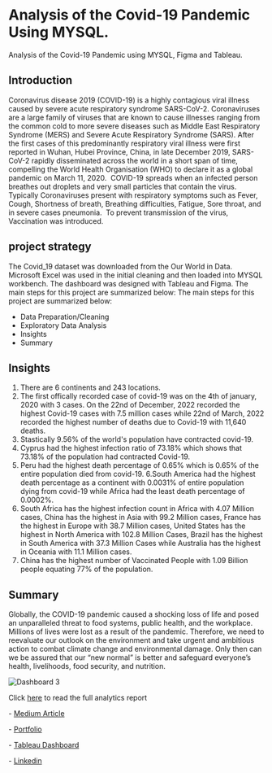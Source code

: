 # Analysis of the Covid-19 Pandemic Using MYSQL.
Analysis of the Covid-19 Pandemic using MYSQL, Figma and Tableau. 

## Introduction
Coronavirus disease 2019 (COVID-19) is a highly contagious viral illness caused by severe acute respiratory syndrome SARS-CoV-2.
Coronaviruses are a large family of viruses that are known to cause illnesses ranging from the common cold to more severe diseases such as Middle East Respiratory Syndrome (MERS) and Severe Acute Respiratory Syndrome (SARS).
After the first cases of this predominantly respiratory viral illness were first reported in Wuhan, Hubei Province, China, in late December 2019, SARS-CoV-2 rapidly disseminated across the world in a short span of time, compelling the World Health Organisation (WHO) to declare it as a global pandemic on March 11, 2020. 
COVID-19 spreads when an infected person breathes out droplets and very small particles that contain the virus. Typically Coronaviruses present with respiratory symptoms such as Fever, Cough, Shortness of breath, Breathing difficulties, Fatigue, Sore throat, and in severe cases pneumonia. 
To prevent transmission of the virus, Vaccination was introduced.

 
## project strategy
The Covid_19 dataset was downloaded from the Our World in Data. Microsoft Excel was used in the initial cleaning and then loaded into MYSQL workbench. The dashboard was designed with Tableau and Figma.
The main steps for this project are summarized  below:
The main steps for this project are summarized below:
* Data Preparation/Cleaning
* Exploratory Data Analysis
* Insights
* Summary

## Insights 
1. There are 6 continents and 243 locations. 
2. The first offically recorded case of covid-19 was on the 4th of january, 2020 with 3 cases. On the 22nd of December, 2022 recorded the highest Covid-19 cases with 7.5 million cases while 22nd of March, 2022 recorded the highest number of deaths due to Covid-19 with 11,640 deaths. 
3. Stastically 9.56% of the world's population have contracted covid-19. 
4. Cyprus had the highest infection ratio of 73.18% which shows that 73.18% of the population had contracted Covid-19. 
5. Peru had the highest death percentage of 0.65% which is 0.65% of the entire population died from covid-19. 
6.South America had the highest death percentage as a continent with 0.0031% of entire population dying from covid-19 while Africa had the least death percentage of 0.0002%. 
7. South Africa has the highest infection count in Africa with 4.07 Million cases, China has the highest in Asia with 99.2 Million cases, France has the highest in Europe with 38.7 Million cases, United States has the highest in North America with 102.8 Million Cases, Brazil has the highest in South America with 37.3 Million Cases while Australia has the highest in Oceania with 11.1 Million cases. 
8. China has the highest number of Vaccinated People with 1.09 Billion people equating 77% of the population.

## Summary 
Globally, the COVID-19 pandemic caused a shocking loss of life and posed an unparalleled threat to food systems, public health, and the workplace. Millions of lives were lost as a result of the pandemic. Therefore, we need to reevaluate our outlook on the environment and take urgent and ambitious action to combat climate change and environmental damage. Only then can we be assured that our “new normal” is better and safeguard everyone’s health, livelihoods, food security, and nutrition.

![Dashboard 3](https://user-images.githubusercontent.com/110628103/233726049-b9365dd2-c159-427e-87c0-acfcf86a2cbf.png)


Click [here](https://medium.com/@okoyeemmanuelidahosa/analysis-of-the-covid-19-pandemic-9145c350b71d) to read the full analytics report

- [Medium Article](https://medium.com/@okoyeemmanuelidahosa/analysis-of-the-covid-19-pandemic-9145c350b71d)

- [Portfolio](https://okoyeemmanuel.carrd.co/#)

- [Tableau Dashboard](https://public.tableau.com/views/AnalysisofCovid-19Pandemic/Dashboard3?:language=en-GB&:display_count=n&:origin=viz_share_link)

- [Linkedin](https://linkedin.com/in/okoye-emmanuel-idahosa)
